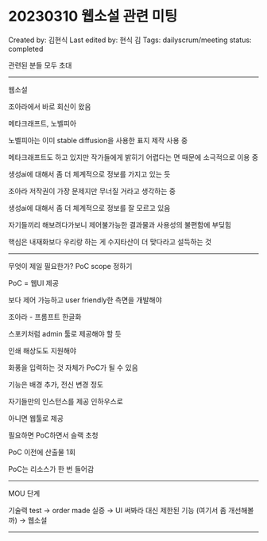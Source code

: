 # 20230310 웹소설 관련 미팅

Created by: 김현식
Last edited by: 현식 김
Tags: dailyscrum/meeting
status: completed

관련된 분들 모두 초대

---

웹소설

조아라에서 바로 회신이 왔음

메타크래프트, 노벨피아

노벨피아는 이미 stable diffusion을 사용한 표지 제작 사용 중

메타크래프트도 하고 있지만 작가들에게 밝히기 어렵다는 면 때문에 소극적으로 이용 중

생성ai에 대해서 좀 더 체계적으로 정보를 가지고 있는 듯

조아라 저작권이 가장 문제지만 무너질 거라고 생각하는 중

생성ai에 대해서 좀 더 체계적으로 정보를 잘 모르고 있음

자기들끼리 해보려다가보니 제어불가능한 결과물과 사용성의 불편함에 부딪힘

핵심은 내재화보다 우리랑 하는 게 수지타산이 더 맞다라고 설득하는 것

---

무엇이 제일 필요한가? PoC scope 정하기

PoC = 웹UI 제공

보다 제어 가능하고 user friendly한 측면을 개발해야

조아라 - 프롬프트 한글화

스포키처럼 admin 툴로 제공해야 할 듯

인쇄 해상도도 지원해야

화풍을 입력하는 것 자체가 PoC가 될 수 있음

기능은 배경 추가, 전신 변경 정도

자기들만의 인스턴스를 제공 인하우스로

아니면 웹툴로 제공

필요하면 PoC하면서 슬랙 초청

PoC 이전에 산출물 1회

PoC는 리소스가 한 번 들어감

---

MOU 단계

기술력 test → order made 실증 → UI 써봐라 대신 제한된 기능 (여기서 좀 개선해볼까) → 웹소설

---